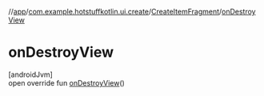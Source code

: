 //[app](../../../index.md)/[com.example.hotstuffkotlin.ui.create](../index.md)/[CreateItemFragment](index.md)/[onDestroyView](on-destroy-view.md)

# onDestroyView

[androidJvm]\
open override fun [onDestroyView](on-destroy-view.md)()
